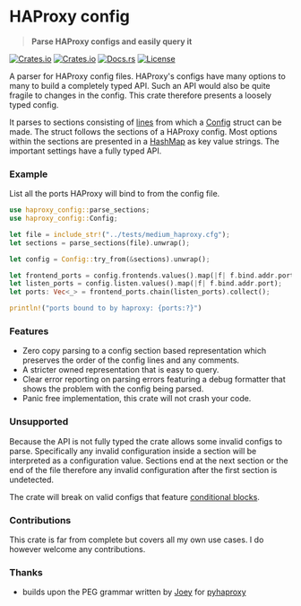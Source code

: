 # HAProxy config

> **Parse HAProxy configs and easily query it**

[![Crates.io](https://img.shields.io/crates/v/haproxy_config?style=flat-square)](https://crates.io/crates/haproxy_config)
[![Crates.io](https://img.shields.io/crates/d/haproxy_config?style=flat-square)](https://crates.io/crates/haproxy_config)
[![Docs.rs](https://img.shields.io/docsrs/haproxy-config?style=flat-square)](https://docs.rs/haproxy_config)
[![License](https://img.shields.io/badge/license-MIT-blue?style=flat-square)](LICENSE-MIT)

A parser for HAProxy config files. HAProxy's configs have many options to many to build a completely typed API. Such an API would also be quite fragile to changes in the config. This crate therefore presents a loosely typed config. 

It parses to sections consisting of [lines](sections::Line) from which a [Config](Config) struct can be made. The struct follows the sections of a HAProxy config. Most options within the sections are presented in a [HashMap](std::collections::HashMap) as key value strings. The important settings have a fully typed API.

### Example
List all the ports HAProxy will bind to from the config file.
```rust
use haproxy_config::parse_sections;
use haproxy_config::Config;

let file = include_str!("../tests/medium_haproxy.cfg");
let sections = parse_sections(file).unwrap();

let config = Config::try_from(&sections).unwrap();

let frontend_ports = config.frontends.values().map(|f| f.bind.addr.port);
let listen_ports = config.listen.values().map(|f| f.bind.addr.port);
let ports: Vec<_> = frontend_ports.chain(listen_ports).collect();

println!("ports bound to by haproxy: {ports:?}")
```

### Features
 - Zero copy parsing to a config section based representation which preserves the order of the config lines and any comments.
 - A stricter owned representation that is easy to query.
 - Clear error reporting on parsing errors featuring a debug formatter that shows the problem with the config being parsed.
 - Panic free implementation, this crate will not crash your code.

### Unsupported
Because the API is not fully typed the crate allows some invalid configs to parse. Specifically any invalid configuration inside a section will be interpreted as a configuration value. Sections end at the next section or the end of the file therefore any invalid configuration after the first section is undetected. 

The crate will break on valid configs that feature [conditional blocks](https://www.haproxy.com/documentation/hapee/latest/onepage/#2.4). 

### Contributions
This crate is far from complete but covers all my own use cases. I do however welcome any contributions.

### Thanks
- builds upon the PEG grammar written by [Joey](https://github.com/imjoey) for [pyhaproxy](https://github.com/imjoey/pyhaproxy)
